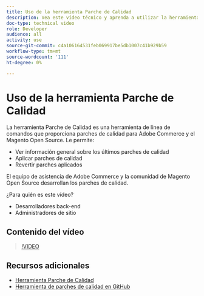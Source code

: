```yaml
---
title: Uso de la herramienta Parche de Calidad
description: Vea este vídeo técnico y aprenda a utilizar la herramienta Parche de Calidad para Adobe Commerce y Magento Open Source.
doc-type: technical video
role: Developer
audience: all
activity: use
source-git-commit: c4a106164531feb069917be5db1007c41b929b59
workflow-type: tm+mt
source-wordcount: '111'
ht-degree: 0%

---
```


# Uso de la herramienta Parche de Calidad

La herramienta Parche de Calidad es una herramienta de línea de comandos que proporciona parches de calidad para Adobe Commerce y el Magento Open Source. Le permite:

- Ver información general sobre los últimos parches de calidad
- Aplicar parches de calidad
- Revertir parches aplicados

El equipo de asistencia de Adobe Commerce y la comunidad de Magento Open Source desarrollan los parches de calidad.

¿Para quién es este vídeo?

- Desarrolladores back-end
- Administradores de sitio

## Contenido del vídeo

>[!VIDEO](https://video.tv.adobe.com/v/344000?quality=12&learn=on)

## Recursos adicionales

- [Herramienta Parche de Calidad](https://devdocs.magento.com/quality-patches/tool.html)
- [Herramienta de parches de calidad en GitHub](https://github.com/magento/quality-patches)
